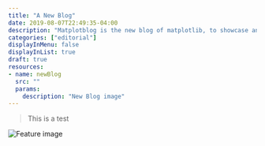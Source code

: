 ```yaml
---
title: "A New Blog"
date: 2019-08-07T22:49:35-04:00
description: "Matplotblog is the new blog of matplotlib, to showcase and share great visualization stories."
categories: ["editorial"]
displayInMenu: false
displayInList: true
draft: true
resources:
- name: newBlog
  src: ""
  params:
    description: "New Blog image"
---
```


> This is a test

![Feature image](/logo.png)

